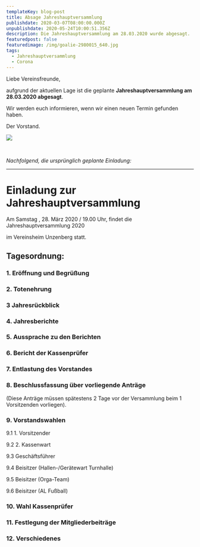 ```yaml
---
templateKey: blog-post
title: Absage Jahreshauptversammlung
publishdate: 2020-03-07T08:00:00.000Z
unpublishdate: 2020-05-24T10:00:51.356Z
description: Die Jahreshauptversammlung am 28.03.2020 wurde abgesagt.
featuredpost: false
featuredimage: /img/goalie-2980015_640.jpg
tags:
  - Jahreshauptversammlung
  - Corona
---
```

Liebe Vereinsfreunde, 

aufgrund der aktuellen Lage ist die geplante **Jahreshauptversammlung am 28.03.2020 abgesagt**. 

Wir werden euch informieren, wenn wir einen neuen Termin gefunden haben.

Der Vorstand.

![](/img/goalie-2980015_1920.jpg)

*<br />*

*Nachfolgend, die ursprünglich geplante Einladung:*

<hr />

# **Einladung zur Jahreshauptversammlung**

Am Samstag , 28. März 2020 / 19.00 Uhr, findet die Jahreshauptversammlung 2020

im Vereinsheim Unzenberg statt.

## Tagesordnung:

### 1. Eröffnung und Begrüßung

### 2. Totenehrung

### 3 Jahresrückblick

### 4. Jahresberichte

### 5. Aussprache zu den Berichten

### 6. Bericht der Kassenprüfer

### 7. Entlastung des Vorstandes

### 8. Beschlussfassung über vorliegende Anträge

(Diese Anträge müssen spätestens 2 Tage vor der Versammlung beim 1 Vorsitzenden vorliegen).



### 9. Vorstandswahlen

9.1 1. Vorsitzender

9.2 2. Kassenwart

9.3 Geschäftsführer

9.4 Beisitzer (Hallen-/Gerätewart Turnhalle)

9.5 Beisitzer (Orga-Team)

9.6 Beisitzer (AL Fußball)

### 10. Wahl Kassenprüfer

### 11. Festlegung der Mitgliederbeiträge

### 12. Verschiedenes